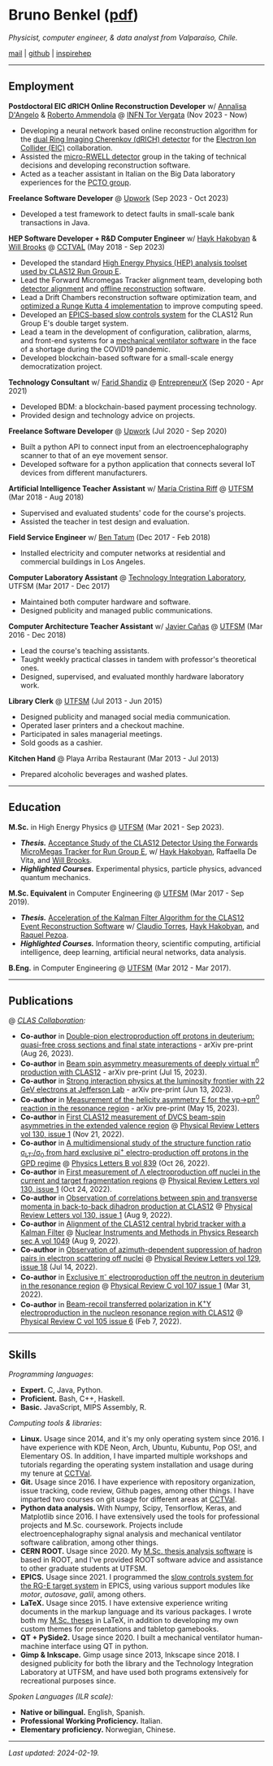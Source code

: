 # Bruno Benkel ([pdf](https://github.com/bleaktwig/cv/blob/gh-pages/latex_out/main.pdf))
*Physicist, computer engineer, & data analyst from Valparaíso, Chile.*

[mail](mailto:bruno.benkel@gmail.com) \| [github](https://github.com/bleaktwig) \| [inspirehep](https://inspirehep.net/authors/2029166)

---
## Employment
**Postdoctoral EIC dRICH Online Reconstruction Developer** w/ [Annalisa D'Angelo](https://www.linkedin.com/in/annalisa-d-angelo-32a0293b/) & [Roberto Ammendola](https://www.linkedin.com/in/roberto-ammendola-58a0a82/) @ [INFN Tor Vergata](https://www.roma2.infn.it/) (Nov 2023 - Now)
* Developing a neural network based online reconstruction algorithm for the [dual Ring Imaging Cherenkov (dRICH) detector](https://www.sciencedirect.com/science/article/pii/S016890021930453X) for the [Electron Ion Collider (EIC)](https://www.bnl.gov/eic/cfc.php) collaboration.
* Assisted the [micro-RWELL detector](https://inspirehep.net/literature/1752133) group in the taking of technical decisions and developing reconstruction software.
* Acted as a teacher assistant in Italian on the Big Data laboratory experiences for the [PCTO group](https://pcto.uniroma2.it/pcto/).

**Freelance Software Developer** @ [Upwork](https://www.upwork.com/) (Sep 2023 - Oct 2023)
* Developed a test framework to detect faults in small-scale bank transactions in Java.

**HEP Software Developer + R&D Computer Engineer** w/ [Hayk Hakobyan](https://www.linkedin.com/in/hayk-hakobyan-7bab2521/) & [Will Brooks](https://www.linkedin.com/in/wkbrooks/) @ [CCTVAL](https://cctval.usm.cl/en/home/) (May 2018 - Sep 2023)
* Developed the standard [High Energy Physics (HEP) analysis toolset used by CLAS12 Run Group E](https://github.com/bleaktwig/clas12-rge-analysis).
* Lead the Forward Micromegas Tracker alignment team, developing both [detector alignment](https://github.com/JeffersonLab/clas12alignment/tree/master/fmt) and [offline reconstruction](https://github.com/JeffersonLab/clas12-offline-software/pull/726) software.
* Lead a Drift Chambers reconstruction software optimization team, and [optimized a Runge Kutta 4 implementation](https://github.com/JeffersonLab/clas12-offline-software/pull/853) to improve computing speed.
* Developed an [EPICS-based slow controls system](https://github.com/bleaktwig/rge-epics-support) for the CLAS12 Run Group E's double target system.
* Lead a team in the development of configuration, calibration, alarms, and front-end systems for a [mechanical ventilator software](https://gitlab.com/cctval-iot/ui-vmi) in the face of a shortage during the COVID19 pandemic.
* Developed blockchain-based software for a small-scale energy democratization project.

**Technology Consultant** w/ [Farid Shandiz](https://www.linkedin.com/in/faridshandiz/) @ [EntrepreneurX](https://linkedin.com/company/entrepreneurx/about/) (Sep 2020 - Apr 2021)
* Developed BDM: a blockchain-based payment processing technology.
* Provided design and technology advice on projects.

**Freelance Software Developer** @ [Upwork](https://www.upwork.com/) (Jul 2020 - Sep 2020)
* Built a python API to connect input from an electroencephalography scanner to that of an eye movement sensor.
* Developed software for a python application that connects several IoT devices from different manufacturers.

**Artificial Intelligence Teacher Assistant** w/ [María Cristina Riff](https://www.linkedin.com/in/maria-cristina-riff-3508942a/) @ [UTFSM](https://usm.cl/en/home/) (Mar 2018 - Aug 2018)
* Supervised and evaluated students' code for the course's projects.
* Assisted the teacher in test design and evaluation.

**Field Service Engineer** w/ [Ben Tatum](https://linkedin.com/in/ben-tatum-42011a149/) (Dec 2017 - Feb 2018)
* Installed electricity and computer networks at residential and commercial buildings in Los Angeles.

**Computer Laboratory Assistant** @ [Technology Integration Laboratory](http://labit.inf.utfsm.cl/), UTFSM (Mar 2017 - Dec 2017)
* Maintained both computer hardware and software.
* Designed publicity and managed public communications.

**Computer Architecture Teacher Assistant** w/ [Javier Cañas](https://www.linkedin.com/in/javier-ca%C3%B1as-robles-47398b221/) @ [UTFSM](https://usm.cl/en/home/) (Mar 2016 - Dec 2018)
* Lead the course's teaching assistants.
* Taught weekly practical classes in tandem with professor's theoretical ones.
* Designed, supervised, and evaluated monthly hardware laboratory work.

**Library Clerk** @ [UTFSM](https://usm.cl/en/home/) (Jul 2013 - Jun 2015)
* Designed publicity and managed social media communication.
* Operated laser printers and a checkout machine.
* Participated in sales managerial meetings.
* Sold goods as a cashier.

**Kitchen Hand** @ Playa Arriba Restaurant (Mar 2013 - Jul 2013)
* Prepared alcoholic beverages and washed plates.

<!-- ***Note.*** *Projects without links are protected by a license or an NDA.* -->

---
## Education
**M.Sc.** in High Energy Physics @ [UTFSM](https://usm.cl/en/home/) (Mar 2021 - Sep 2023).
* ***Thesis.*** [Acceptance Study of the CLAS12 Detector Using the Forwards MicroMegas Tracker for Run Group E](https://github.com/bleaktwig/msc-thesis/blob/main/out/main.pdf), w/ [Hayk Hakobyan](https://www.linkedin.com/in/hayk-hakobyan-7bab2521/), Raffaella De Vita, and [Will Brooks](https://www.linkedin.com/in/wkbrooks/).
* ***Highlighted Courses.*** Experimental physics, particle physics, advanced quantum mechanics.

**M.Sc. Equivalent** in Computer Engineering @ [UTFSM](https://usm.cl/en/home/) (Mar 2017 - Sep 2019).
* ***Thesis.*** [Acceleration of the Kalman Filter Algorithm for the CLAS12 Event Reconstruction Software](https://github.com/bleaktwig/undergrad-thesis/blob/main/undergrad_thesis.pdf) w/ [Claudio Torres](https://www.linkedin.com/in/claudio-torres-0484b545/), [Hayk Hakobyan](https://www.linkedin.com/in/hayk-hakobyan-7bab2521/), and [Raquel Pezoa](https://www.linkedin.com/in/raquel-pezoa-0569976/).
* ***Highlighted Courses.*** Information theory, scientific computing, artificial intelligence, deep learning, artificial neural networks, data analysis.

**B.Eng.** in Computer Engineering @ [UTFSM](https://usm.cl/en/home/) (Mar 2012 - Mar 2017).

---
## Publications
@ *[CLAS Collaboration](https://en.wikipedia.org/wiki/CLAS_detector):*
* **Co-author** in [Double-pion electroproduction off protons in deuterium: quasi-free cross sections and final state interactions](https://inspirehep.net/literature/2691255) - arXiv pre-print (Aug 26, 2023).
* **Co-author** in [Beam spin asymmetry measurements of deeply virtual π<sup>0</sup> production with CLAS12](https://inspirehep.net/literature/2677594) - arXiv pre-print (Jul 15, 2023).
* **Co-author** in [Strong interaction physics at the luminosity frontier with 22 GeV electrons at Jefferson Lab](https://inspirehep.net/literature/2669410) - arXiv pre-print (Jun 13, 2023).
* **Co-author** in [Measurement of the helicity asymmetry E for the γp→pπ<sup>0</sup> reaction in the resonance region](https://inspirehep.net/literature/2659683) - arXiv pre-print (May 15, 2023).
* **Co-author** in [First CLAS12 measurement of DVCS beam-spin asymmetries in the extended valence region](https://inspirehep.net/literature/2513011) @ [Physical Review Letters vol 130, issue 1](https://journals.aps.org/prl/issues/130/1) (Nov 21, 2022).
* **Co-author** in [A multidimensional study of the structure function ratio σ<sub>LT'</sub>/σ<sub>0</sub> from hard exclusive pi<sup>+</sup> electro-production off protons in the GPD regime](https://inspirehep.net/literature/2170921) @ [Physics Letters B vol 839](https://www.sciencedirect.com/journal/physics-letters-b/vol/839/suppl/C) (Oct 26, 2022).
* **Co-author** in [First measurement of Λ electroproduction off nuclei in the current and target fragmentation regions](https://inspirehep.net/literature/2170490) @ [Physical Review Letters vol 130, issue 1](https://journals.aps.org/prl/issues/130/1) (Oct 24, 2022).
* **Co-author** in [Observation of correlations between spin and transverse momenta in back-to-back dihadron production at CLAS12](https://inspirehep.net/literature/2134234) @ [Physical Review Letters vol 130, issue 1](https://journals.aps.org/prl/issues/130/1) (Aug 9, 2022).
* **Co-author** in [Alignment of the CLAS12 central hybrid tracker with a Kalman Filter](https://inspirehep.net/literature/2134248) @ [Nuclear Instruments and Methods in Physics Research sec A vol 1049](https://www.sciencedirect.com/journal/nuclear-instruments-and-methods-in-physics-research-section-a-accelerators-spectrometers-detectors-and-associated-equipment/vol/1049/suppl/C) (Aug 9, 2022).
* **Co-author** in [Observation of azimuth-dependent suppression of hadron pairs in electron scattering off nuclei](https://inspirehep.net/literature/2112346) @ [Physical Review Letters vol 129, issue 18](https://journals.aps.org/prl/issues/129/18) (Jul 14, 2022).
* **Co-author** in [Exclusive π<sup>-</sup> electroproduction off the neutron in deuterium in the resonance region](https://inspirehep.net/literature/2060593) @ [Physical Review C vol 107 issue 1](https://journals.aps.org/prc/issues/107/1) (Mar 31, 2022).
* **Co-author** in [Beam-recoil transferred polarization in K<sup>+</sup>Y electroproduction in the nucleon resonance region with CLAS12](https://inspirehep.net/literature/2029164) @ [Physical Review C vol 105 issue 6](https://journals.aps.org/prc/issues/105/6) (Feb 7, 2022).

<!--
greek alphabet: Α α, Β β, Γ γ, Δ δ, Ε ε, Ζ ζ, Η η, Θ θ, Ι ι, Κ κ, Λ λ, Μ μ, Ν ν, Ξ ξ, Ο ο, Π π, Ρ ρ, Σ σ/ς, Τ τ, Υ υ, Φ φ, Χ χ, Ψ ψ, Ω ω.
others:         →
-->

---
## Skills
*Programming languages*:
* **Expert.** C, Java, Python.
* **Proficient.** Bash, C++, Haskell.
* **Basic.** JavaScript, MIPS Assembly, R.

*Computing tools & libraries*:
* **Linux.** Usage since 2014, and it's my only operating system since 2016. I have experience with KDE Neon, Arch, Ubuntu, Kubuntu, Pop OS!, and Elementary OS. In addition, I have imparted multiple workshops and tutorials regarding the operating system installation and usage during my tenure at [CCTVal](https://cctval.usm.cl/en/home/).
* **Git.** Usage since 2016. I have experience with repository organization, issue tracking, code review, Github pages, among other things. I have imparted two courses on git usage for different areas at [CCTVal](https://cctval.usm.cl/en/home/).
* **Python data analysis.** With Numpy, Scipy, Tensorflow, Keras, and Matplotlib since 2016. I have extensively used the tools for professional projects and M.Sc. coursework. Projects include electroencephalography signal analysis and mechanical ventilator software calibration, among other things.
* **CERN ROOT.** Usage since 2020. My [M.Sc. thesis analysis software](https://github.com/bleaktwig/clas12-rge-analysis) is based in ROOT, and I've provided ROOT software advice and assistance to other graduate students at UTFSM.
* **EPICS.** Usage since 2021. I programmed the [slow controls system for the RG-E target system](https://github.com/bleaktwig/rge-epics-support) in EPICS, using various support modules like *motor*, *autosave*, *galil*, among others.
* **LaTeX.** Usage since 2015. I have extensive experience writing documents in the markup language and its various packages. I wrote both my [M.Sc. theses](https://github.com/bleaktwig/msc-thesis.git) in LaTeX, in addition to developing my own custom themes for presentations and tabletop gamebooks.
* **QT + PySide2.** Usage since 2020. I built a mechanical ventilator human-machine interface using QT in python.
* **Gimp & Inkscape.** Gimp usage since 2013, Inkscape since 2018. I designed publicity for both the library and the Technology Integration Laboratory at UTFSM, and have used both programs extensively for recreational purposes since.

*Spoken Languages (ILR scale):*
* **Native or bilingual.** English, Spanish.
* **Professional Working Proficiency.** Italian.
* **Elementary proficiency.** Norwegian, Chinese.

<!-- ---
## Interests
**Professional** | High energy physics, scientific computing, data analysis, blockchain technologies, optimization, heuristic algorithms, machine learning, neural networks. \
**Personal** | Piano, music production, woodworking, D&D, worldbuilding, design, juggling.
-->

---
*Last updated: 2024-02-19.*
